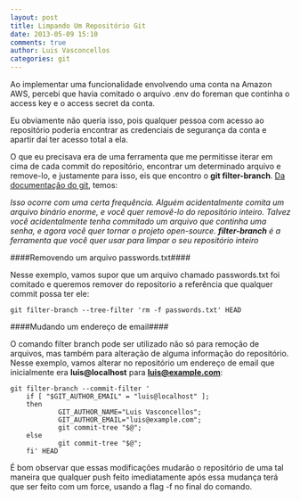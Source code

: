 ```yaml
---
layout: post
title: Limpando Um Repositório Git
date: 2013-05-09 15:10
comments: true
author: Luis Vasconcellos
categories: git
---
```


Ao implementar uma funcionalidade envolvendo uma conta na Amazon AWS, percebi que havia comitado o arquivo .env do foreman que continha o access key e o access secret da conta. 

Eu obviamente não queria isso, pois qualquer pessoa com acesso ao repositório poderia encontrar as credenciais de segurança da conta e apartir daí ter acesso total a ela.

O que eu precisava era de uma ferramenta que me permitisse iterar em cima de cada commit do repositório, encontrar um determinado arquivo e remove-lo, e justamente para isso, eis que encontro o  **git filter-branch**.  [Da documentação do git](http://git-scm.com/book/ch6-4.html), temos: <!-- more -->

*Isso ocorre com uma certa frequência. Alguém acidentalmente comita um arquivo binário enorme, e você quer removê-lo do repositório inteiro. Talvez você acidentalmente tenha commitado um arquivo que continha uma senha, e agora você quer tornar o projeto open-source. **filter-branch** é a ferramenta que você quer usar para limpar o seu repositório inteiro*

####Removendo um arquivo passwords.txt####

Nesse exemplo, vamos supor que um arquivo chamado passwords.txt foi comitado e queremos remover do repositorio a referência que qualquer commit possa ter ele:

```
git filter-branch --tree-filter 'rm -f passwords.txt' HEAD
```

####Mudando um endereço de email####

O comando filter branch pode ser utilizado não só para remoção de arquivos, mas também para alteração de alguma informação do repositório. Nesse exemplo, vamos alterar no repositório um endereço de email que inicialmente era **luis@localhost** para **luis@example.com**:

```
git filter-branch --commit-filter '
    if [ "$GIT_AUTHOR_EMAIL" = "luis@localhost" ];
    then
            GIT_AUTHOR_NAME="Luis Vasconcellos";
            GIT_AUTHOR_EMAIL="luis@example.com";
            git commit-tree "$@";
    else
            git commit-tree "$@";
    fi' HEAD
```

É bom observar que essas modificações mudarão o repositório de uma tal maneira que qualquer push feito imediatamente após essa mudança terá que ser feito com um force, usando a flag -f no final do comando.
